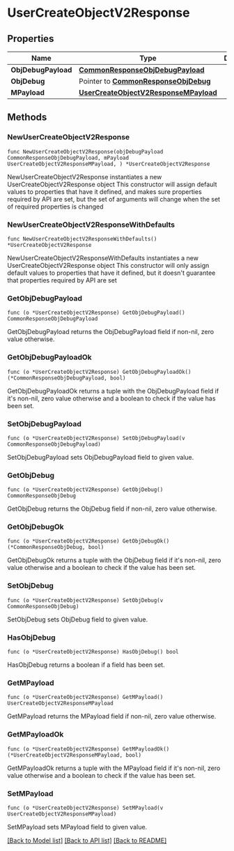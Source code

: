 # UserCreateObjectV2Response

## Properties

Name | Type | Description | Notes
------------ | ------------- | ------------- | -------------
**ObjDebugPayload** | [**CommonResponseObjDebugPayload**](CommonResponseObjDebugPayload.md) |  | 
**ObjDebug** | Pointer to [**CommonResponseObjDebug**](CommonResponseObjDebug.md) |  | [optional] 
**MPayload** | [**UserCreateObjectV2ResponseMPayload**](UserCreateObjectV2ResponseMPayload.md) |  | 

## Methods

### NewUserCreateObjectV2Response

`func NewUserCreateObjectV2Response(objDebugPayload CommonResponseObjDebugPayload, mPayload UserCreateObjectV2ResponseMPayload, ) *UserCreateObjectV2Response`

NewUserCreateObjectV2Response instantiates a new UserCreateObjectV2Response object
This constructor will assign default values to properties that have it defined,
and makes sure properties required by API are set, but the set of arguments
will change when the set of required properties is changed

### NewUserCreateObjectV2ResponseWithDefaults

`func NewUserCreateObjectV2ResponseWithDefaults() *UserCreateObjectV2Response`

NewUserCreateObjectV2ResponseWithDefaults instantiates a new UserCreateObjectV2Response object
This constructor will only assign default values to properties that have it defined,
but it doesn't guarantee that properties required by API are set

### GetObjDebugPayload

`func (o *UserCreateObjectV2Response) GetObjDebugPayload() CommonResponseObjDebugPayload`

GetObjDebugPayload returns the ObjDebugPayload field if non-nil, zero value otherwise.

### GetObjDebugPayloadOk

`func (o *UserCreateObjectV2Response) GetObjDebugPayloadOk() (*CommonResponseObjDebugPayload, bool)`

GetObjDebugPayloadOk returns a tuple with the ObjDebugPayload field if it's non-nil, zero value otherwise
and a boolean to check if the value has been set.

### SetObjDebugPayload

`func (o *UserCreateObjectV2Response) SetObjDebugPayload(v CommonResponseObjDebugPayload)`

SetObjDebugPayload sets ObjDebugPayload field to given value.


### GetObjDebug

`func (o *UserCreateObjectV2Response) GetObjDebug() CommonResponseObjDebug`

GetObjDebug returns the ObjDebug field if non-nil, zero value otherwise.

### GetObjDebugOk

`func (o *UserCreateObjectV2Response) GetObjDebugOk() (*CommonResponseObjDebug, bool)`

GetObjDebugOk returns a tuple with the ObjDebug field if it's non-nil, zero value otherwise
and a boolean to check if the value has been set.

### SetObjDebug

`func (o *UserCreateObjectV2Response) SetObjDebug(v CommonResponseObjDebug)`

SetObjDebug sets ObjDebug field to given value.

### HasObjDebug

`func (o *UserCreateObjectV2Response) HasObjDebug() bool`

HasObjDebug returns a boolean if a field has been set.

### GetMPayload

`func (o *UserCreateObjectV2Response) GetMPayload() UserCreateObjectV2ResponseMPayload`

GetMPayload returns the MPayload field if non-nil, zero value otherwise.

### GetMPayloadOk

`func (o *UserCreateObjectV2Response) GetMPayloadOk() (*UserCreateObjectV2ResponseMPayload, bool)`

GetMPayloadOk returns a tuple with the MPayload field if it's non-nil, zero value otherwise
and a boolean to check if the value has been set.

### SetMPayload

`func (o *UserCreateObjectV2Response) SetMPayload(v UserCreateObjectV2ResponseMPayload)`

SetMPayload sets MPayload field to given value.



[[Back to Model list]](../README.md#documentation-for-models) [[Back to API list]](../README.md#documentation-for-api-endpoints) [[Back to README]](../README.md)



